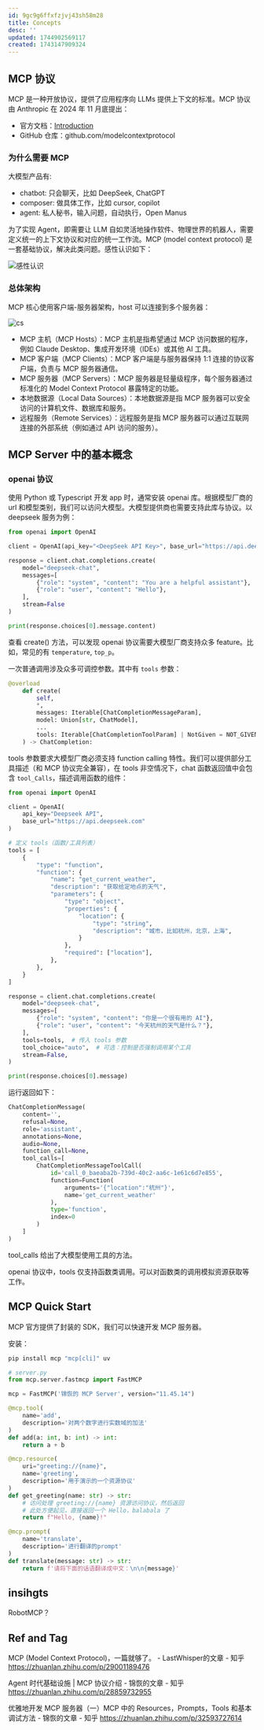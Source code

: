 ```yaml
---
id: 9gc9g6ffxfzjvj43sh58m28
title: Concepts
desc: ''
updated: 1744902569117
created: 1743147909324
---
```



## MCP 协议

MCP 是一种开放协议，提供了应用程序向 LLMs 提供上下文的标准。MCP 协议由 Anthropic 在 2024 年 11 月底提出：
- 官方文档：[Introduction](https://link.zhihu.com/?target=https%3A//modelcontextprotocol.io/introduction)
- GitHub 仓库：github.com/modelcontextprotocol

### 为什么需要 MCP

大模型产品有:
- chatbot: 只会聊天，比如 DeepSeek, ChatGPT
- composer: 做具体工作，比如 cursor, copilot
- agent: 私人秘书，输入问题，自动执行，Open Manus

为了实现 Agent，即需要让 LLM 自如灵活地操作软件、物理世界的机器人，需要定义统一的上下文协议和对应的统一工作流。MCP (model context protocol) 是一套基础协议，解决此类问题。感性认识如下：

![感性认识](assets/images/agent.mcp.Concepts/感性认识.png)

### 总体架构

MCP 核心使用客户端-服务器架构，host 可以连接到多个服务器：

![cs](assets/images/agent.mcp.Concepts/cs.png)

- MCP 主机（MCP Hosts）：MCP 主机是指希望通过 MCP 访问数据的程序，例如 Claude Desktop、集成开发环境（IDEs）或其他 AI 工具。
- MCP 客户端（MCP Clients）：MCP 客户端是与服务器保持 1:1 连接的协议客户端，负责与 MCP 服务器通信。
- MCP 服务器（MCP Servers）：MCP 服务器是轻量级程序，每个服务器通过标准化的 Model Context Protocol 暴露特定的功能。
- 本地数据源（Local Data Sources）：本地数据源是指 MCP 服务器可以安全访问的计算机文件、数据库和服务。
- 远程服务（Remote Services）：远程服务是指 MCP 服务器可以通过互联网连接的外部系统（例如通过 API 访问的服务）。

## MCP Server 中的基本概念

### openai 协议

使用 Python 或 Typescript 开发 app 时，通常安装 openai 库。根据模型厂商的 url 和模型类别，我们可以访问大模型。大模型提供商也需要支持此库与协议。以 deepseek 服务为例：

```py
from openai import OpenAI

client = OpenAI(api_key="<DeepSeek API Key>", base_url="https://api.deepseek.com")

response = client.chat.completions.create(
    model="deepseek-chat",
    messages=[
        {"role": "system", "content": "You are a helpful assistant"},
        {"role": "user", "content": "Hello"},
    ],
    stream=False
)

print(response.choices[0].message.content)
```

查看 create() 方法，可以发现 openai 协议需要大模型厂商支持众多 feature。比如，常见的有 `temperature`, `top_p`。

一次普通调用涉及众多可调控参数。其中有 `tools` 参数：

```py
@overload
    def create(
        self,
        *,
        messages: Iterable[ChatCompletionMessageParam],
        model: Union[str, ChatModel],
        ...
        tools: Iterable[ChatCompletionToolParam] | NotGiven = NOT_GIVEN,
    ) -> ChatCompletion:
```

tools 参数要求大模型厂商必须支持 function calling 特性。我们可以提供部分工具描述（和 MCP 协议完全兼容），在 tools 非空情况下，chat 函数返回值中会包含 `tool_Calls`，描述调用函数的组件：

```py
from openai import OpenAI

client = OpenAI(
    api_key="Deepseek API",
    base_url="https://api.deepseek.com"
)

# 定义 tools（函数/工具列表）
tools = [
    {
        "type": "function",
        "function": {
            "name": "get_current_weather",
            "description": "获取给定地点的天气",
            "parameters": {
                "type": "object",
                "properties": {
                    "location": {
                        "type": "string",
                        "description": "城市，比如杭州，北京，上海",
                    }
                },
                "required": ["location"],
            },
        },
    }
]

response = client.chat.completions.create(
    model="deepseek-chat",
    messages=[
        {"role": "system", "content": "你是一个很有用的 AI"},
        {"role": "user", "content": "今天杭州的天气是什么？"},
    ],
    tools=tools,  # 传入 tools 参数
    tool_choice="auto",  # 可选：控制是否强制调用某个工具
    stream=False,
)

print(response.choices[0].message)
```

运行返回如下：

```py
ChatCompletionMessage(
    content='',
    refusal=None,
    role='assistant',
    annotations=None,
    audio=None,
    function_call=None,
    tool_calls=[
        ChatCompletionMessageToolCall(
            id='call_0_baeaba2b-739d-40c2-aa6c-1e61c6d7e855',
            function=Function(
                arguments='{"location":"杭州"}',
                name='get_current_weather'
            ),
            type='function',
            index=0
        )
    ]
)
```

tool_calls 给出了大模型使用工具的方法。

openai 协议中，tools 仅支持函数类调用。可以对函数类的调用模拟资源获取等工作。

## MCP Quick Start

MCP 官方提供了封装的 SDK，我们可以快速开发 MCP 服务器。

安装：

```bash
pip install mcp "mcp[cli]" uv
```

```py
# server.py
from mcp.server.fastmcp import FastMCP

mcp = FastMCP('锦恢的 MCP Server', version="11.45.14")

@mcp.tool(
    name='add',
    description='对两个数字进行实数域的加法'
)
def add(a: int, b: int) -> int:
    return a + b

@mcp.resource(
    uri="greeting://{name}",
    name='greeting',
    description='用于演示的一个资源协议'
)
def get_greeting(name: str) -> str:
    # 访问处理 greeting://{name} 资源访问协议，然后返回
    # 此处方便起见，直接返回一个 Hello，balabala 了
    return f"Hello, {name}!"

@mcp.prompt(
    name='translate',
    description='进行翻译的prompt'
)
def translate(message: str) -> str:
    return f'请将下面的话语翻译成中文：\n\n{message}'
```

## insihgts

RobotMCP？

## Ref and Tag

MCP (Model Context Protocol)，一篇就够了。 - LastWhisper的文章 - 知乎
https://zhuanlan.zhihu.com/p/29001189476

Agent 时代基础设施 | MCP 协议介绍 - 锦恢的文章 - 知乎
https://zhuanlan.zhihu.com/p/28859732955

优雅地开发 MCP 服务器（一）MCP 中的 Resources，Prompts，Tools 和基本调试方法 - 锦恢的文章 - 知乎
https://zhuanlan.zhihu.com/p/32593727614